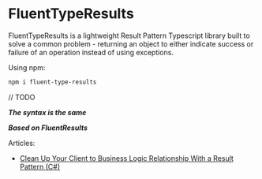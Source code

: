 # FluentTypeResults
FluentTypeResults is a lightweight Result Pattern Typescript library built to solve a common problem - returning an object to either indicate success or failure of an operation instead of using exceptions.

Using npm:

```bash
npm i fluent-type-results
```

// TODO

***The syntax is the same***

***Based on FluentResults***

Articles:
* [Clean Up Your Client to Business Logic Relationship With a Result Pattern (C#)](https://alexdunn.org/2019/02/25/clean-up-your-client-to-business-logic-relationship-with-a-result-pattern-c/)
